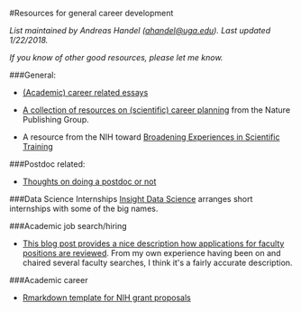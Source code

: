 #Resources for general career development

*List maintained by Andreas Handel (ahandel@uga.edu). Last updated 1/22/2018.*

*If you know of other good resources, please let me know.*



###General:


- 	[(Academic) career related essays](https://www.insidehighered.com/career-advice/carpe-careers)

- [A collection of resources on (scientific) career planning](http://www.nature.com/scitable/topic/career-planning-14121550) from the Nature Publishing Group.

- A resource from the NIH toward [Broadening Experiences in Scientific Training](http://www.nihbest.org/)


###Postdoc related:

- 	[Thoughts on doing a postdoc or not](https://www.insidehighered.com/advice/2016/08/23/should-you-pursue-postdoc-or-not-essay)


###Data Science Internships
[Insight Data Science](http://www.triageconsulting.com/) arranges short internships with some of the big names.


###Academic job search/hiring

* [This blog post provides a nice description how applications for faculty positions are reviewed](https://chroniclevitae.com/news/1599-reading-your-application-file). From my own experience having been on and chaired several faculty searches, I think it's a fairly accurate description.


###Academic career

* [Rmarkdown template for NIH grant proposals](https://github.com/corybrunson/NIH-proposal-template)
